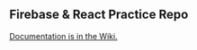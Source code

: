 ## Firebase & React Practice Repo
[Documentation is in the Wiki.](https://github.com/broccolirob/firebase-react/wiki)